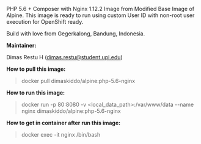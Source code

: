 PHP 5.6 + Composer with Nginx 1.12.2 Image from Modified Base Image of Alpine. This image is ready to run using custom User ID with non-root user execution for OpenShift ready.

Build with love from Gegerkalong, Bandung, Indonesia.

**Maintainer:**

Dimas Restu H (<dimas.restu@student.upi.edu>)

**How to pull this image:**

> docker pull dimaskiddo/alpine:php-5.6-nginx

**How to run this image:**

> docker run -p 80:8080 -v <local_data_path>:/var/www/data --name nginx dimaskiddo/alpine:php-5.6-nginx

**How to get in container after run this image:**

> docker exec -it nginx /bin/bash
